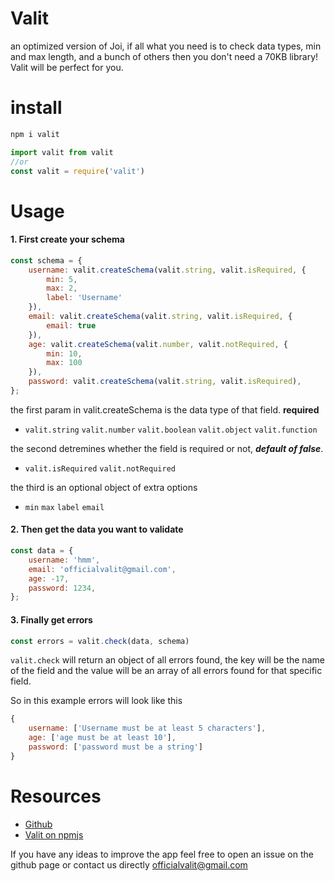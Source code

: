 # Valit

an optimized version of Joi, if all what you need is to check data types, min and max length, and a bunch of others then you don't need a 70KB library! Valit will be perfect for you.

# install
```js
npm i valit

import valit from valit
//or
const valit = require('valit')
```

# Usage

#### 1. First create your schema
```js
const schema = {
    username: valit.createSchema(valit.string, valit.isRequired, {
        min: 5,
        max: 2,
        label: 'Username'
    }),
    email: valit.createSchema(valit.string, valit.isRequired, {
        email: true
    }),
    age: valit.createSchema(valit.number, valit.notRequired, {
        min: 10,
        max: 100
    }),
    password: valit.createSchema(valit.string, valit.isRequired),
};
```
the first param in valit.createSchema is the data type of that field. __required__
* ```valit.string``` ```valit.number``` ```valit.boolean``` ```valit.object``` ```valit.function```

the second detremines whether the field is required or not, ___default of false___.
* ```valit.isRequired``` ```valit.notRequired```

the third is an optional object of extra options
* ```min``` ```max``` ```label``` ```email```

#### 2. Then get the data you want to validate
```js
const data = {
    username: 'hmm',
    email: 'officialvalit@gmail.com',
    age: -17,
    password: 1234,
};
```
#### 3. Finally get errors
```js
const errors = valit.check(data, schema)
```

```valit.check``` will return an object of all errors found, the key will be the name of the field and the value will be an array of all errors found for that specific field.

So in this example errors will look like this

```js
{
    username: ['Username must be at least 5 characters'],
    age: ['age must be at least 10'],
    password: ['password must be a string']
}
```


# Resources

*   [Github](https://github.com/zeyadShapan/valit)
*   [Valit on npmjs](https://www.npmjs.com/package/valit)

If you have any ideas to improve the app feel free to open an issue on the github page or contact us directly officialvalit@gmail.com